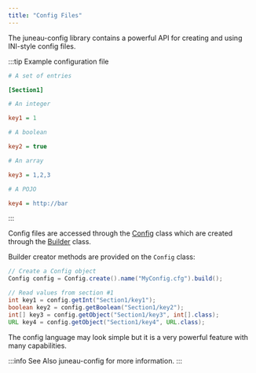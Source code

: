 ```yaml
---
title: "Config Files"
---
```


The juneau-config library contains a powerful API for creating and using INI-style config files.

:::tip Example configuration file
```ini
# A set of entries

[Section1]

# An integer

key1 = 1

# A boolean

key2 = true

# An array

key3 = 1,2,3

# A POJO

key4 = http://bar
```
:::

Config files are accessed through the [Config]({{API_DOCS}}/org/apache/juneau/config/Config.html) class which are created through the [Builder]({{API_DOCS}}/org/apache/juneau/config/Config/Builder.html) class.

Builder creator methods are provided on the `Config` class:

```java
// Create a Config object
Config config = Config.create().name("MyConfig.cfg").build();

// Read values from section #1
int key1 = config.getInt("Section1/key1");
boolean key2 = config.getBoolean("Section1/key2");
int[] key3 = config.getObject("Section1/key3", int[].class);
URL key4 = config.getObject("Section1/key4", URL.class);
```

The config language may look simple but it is a very powerful feature with many capabilities.

:::info See Also
juneau-config for more information.
:::